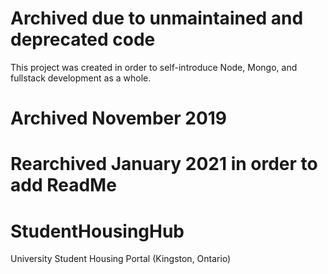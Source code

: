 # Archived due to unmaintained and deprecated code
This project was created in order to self-introduce Node, Mongo, and fullstack development as a whole.

# Archived November 2019
# Rearchived January 2021 in order to add ReadMe


# StudentHousingHub
University Student Housing Portal (Kingston, Ontario)
